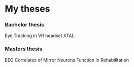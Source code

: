 # My theses

### Bachelor thesis
Eye Tracking in VR headset XTAL

### Masters thesis
EEG Correlates of Mirror Neurons Function in Rehabilitation
